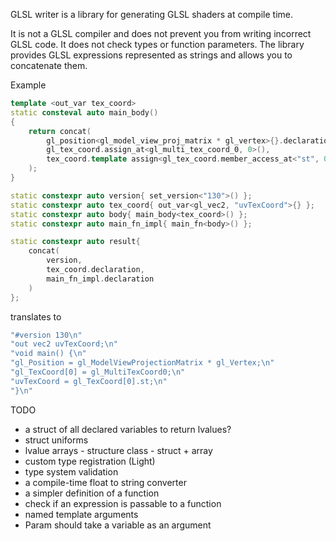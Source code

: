 GLSL writer is a library for generating GLSL shaders at compile time.

It is not a GLSL compiler and does not prevent you from writing incorrect GLSL code. It does not check types or function parameters. The library provides GLSL expressions represented as strings and allows you to concatenate them.

Example 

```c++
template <out_var tex_coord>
static consteval auto main_body()
{
    return concat(
        gl_position<gl_model_view_proj_matrix * gl_vertex>{}.declaration,
        gl_tex_coord.assign_at<gl_multi_tex_coord_0, 0>(),
        tex_coord.template assign<gl_tex_coord.member_access_at<"st", 0>()>()
    );
}

static constexpr auto version{ set_version<"130">() };
static constexpr auto tex_coord{ out_var<gl_vec2, "uvTexCoord">{} };
static constexpr auto body{ main_body<tex_coord>() };
static constexpr auto main_fn_impl{ main_fn<body>() };

static constexpr auto result{
    concat(
        version,
        tex_coord.declaration,
        main_fn_impl.declaration
    )
};
```

translates to

```c++
"#version 130\n"
"out vec2 uvTexCoord;\n"
"void main() {\n"
"gl_Position = gl_ModelViewProjectionMatrix * gl_Vertex;\n"
"gl_TexCoord[0] = gl_MultiTexCoord0;\n"
"uvTexCoord = gl_TexCoord[0].st;\n"
"}\n"
```


TODO

* a struct of all declared variables to return lvalues?
* struct uniforms
* lvalue arrays - structure class - struct + array
* custom type registration (Light)
* type system validation
* a compile-time float to string converter
* a simpler definition of a function
* check if an expression is passable to a function
* named template arguments
* Param should take a variable as an argument
